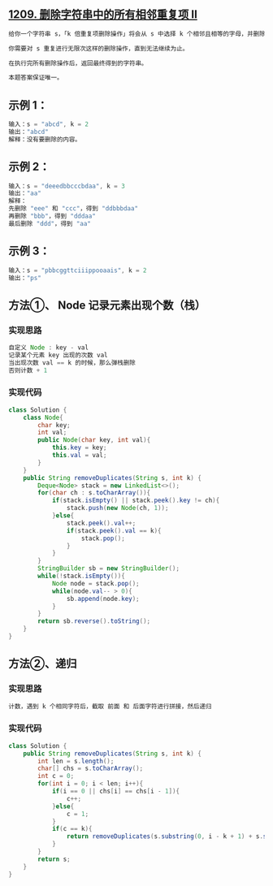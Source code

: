 ## **[1209. 删除字符串中的所有相邻重复项 II](https://leetcode-cn.com/problems/remove-all-adjacent-duplicates-in-string-ii/)**

```java
给你一个字符串 s，「k 倍重复项删除操作」将会从 s 中选择 k 个相邻且相等的字母，并删除它们，使被删去的字符串的左侧和右侧连在一起。

你需要对 s 重复进行无限次这样的删除操作，直到无法继续为止。

在执行完所有删除操作后，返回最终得到的字符串。

本题答案保证唯一。
```



## **示例 1：**

```java
输入：s = "abcd", k = 2
输出："abcd"
解释：没有要删除的内容。
```



## **示例 2：**

```java
输入：s = "deeedbbcccbdaa", k = 3
输出："aa"
解释： 
先删除 "eee" 和 "ccc"，得到 "ddbbbdaa"
再删除 "bbb"，得到 "dddaa"
最后删除 "ddd"，得到 "aa"
```



## **示例 3：**

```java
输入：s = "pbbcggttciiippooaais", k = 2
输出："ps"
```





## **方法①、 Node 记录元素出现个数（栈）**

### **实现思路**

```java
自定义 Node : key - val
记录某个元素 key 出现的次数 val
当出现次数 val == k 的时候，那么弹栈删除
否则计数 + 1
```



### **实现代码**

```java
class Solution {
    class Node{
        char key;
        int val;
        public Node(char key, int val){
            this.key = key;
            this.val = val;
        }
    }
    public String removeDuplicates(String s, int k) {
        Deque<Node> stack = new LinkedList<>();
        for(char ch : s.toCharArray()){
            if(stack.isEmpty() || stack.peek().key != ch){
                stack.push(new Node(ch, 1));
            }else{
                stack.peek().val++;
                if(stack.peek().val == k){
                    stack.pop();
                }
            }
        }
        StringBuilder sb = new StringBuilder();
        while(!stack.isEmpty()){
            Node node = stack.pop();
            while(node.val-- > 0){
                sb.append(node.key);
            }
        }
        return sb.reverse().toString();
    }
}
```





## **方法②、递归**

### **实现思路**

```java
计数，遇到 k 个相同字符后，截取 前面 和 后面字符进行拼接，然后递归
```



### **实现代码**

```java
class Solution {
    public String removeDuplicates(String s, int k) {
        int len = s.length();
        char[] chs = s.toCharArray();
        int c = 0;
        for(int i = 0; i < len; i++){
            if(i == 0 || chs[i] == chs[i - 1]){
                c++;
            }else{
                c = 1;
            }
            if(c == k){
                return removeDuplicates(s.substring(0, i - k + 1) + s.substring(i + 1, len), k);
            }
        }
        return s;
    }
}
```

